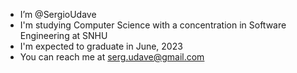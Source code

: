 - I’m @SergioUdave
- I'm studying Computer Science with a concentration in Software Engineering at SNHU
- I'm expected to graduate in June, 2023
- You can reach me at serg.udave@gmail.com

<!---
SergioUdave/SergioUdave is a ✨ special ✨ repository because its `README.md` (this file) appears on your GitHub profile.
You can click the Preview link to take a look at your changes.
--->
